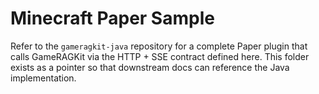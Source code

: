 # Minecraft Paper Sample

Refer to the `gameragkit-java` repository for a complete Paper plugin that calls GameRAGKit via the HTTP + SSE contract defined here. This folder exists as a pointer so that downstream docs can reference the Java implementation.
